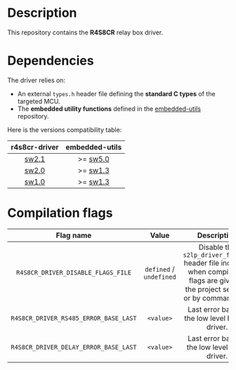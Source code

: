 # Description

This repository contains the **R4S8CR** relay box driver.

# Dependencies

The driver relies on:

* An external `types.h` header file defining the **standard C types** of the targeted MCU.
* The **embedded utility functions** defined in the [embedded-utils](https://github.com/Ludovic-Lesur/embedded-utils) repository.

Here is the versions compatibility table:

| **r4s8cr-driver** | **embedded-utils** |
|:---:|:---:|
| [sw2.1](https://github.com/Ludovic-Lesur/r4s8cr-driver/releases/tag/sw2.1) | >= [sw5.0](https://github.com/Ludovic-Lesur/embedded-utils/releases/tag/sw5.0) |
| [sw2.0](https://github.com/Ludovic-Lesur/r4s8cr-driver/releases/tag/sw2.0) | >= [sw1.3](https://github.com/Ludovic-Lesur/embedded-utils/releases/tag/sw1.3) |
| [sw1.0](https://github.com/Ludovic-Lesur/r4s8cr-driver/releases/tag/sw1.0) | >= [sw1.3](https://github.com/Ludovic-Lesur/embedded-utils/releases/tag/sw1.3) |

# Compilation flags

| **Flag name** | **Value** | **Description** |
|:---:|:---:|:---:|
| `R4S8CR_DRIVER_DISABLE_FLAGS_FILE` | `defined` / `undefined` | Disable the `s2lp_driver_flags.h` header file inclusion when compilation flags are given in the project settings or by command line. |
| `R4S8CR_DRIVER_RS485_ERROR_BASE_LAST` | `<value>` | Last error base of the low level RS485 driver. |
| `R4S8CR_DRIVER_DELAY_ERROR_BASE_LAST` | `<value>` | Last error base of the low level delay driver. |

